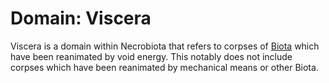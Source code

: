 # Domain: Viscera

<meta property="og:description" content="Viscera is a domain within Necrobiota that refers to corpses of Biota which have been reanimated by void energy.">

Viscera is a domain within Necrobiota that refers to corpses of [Biota](../../biota/introduction.md) which have been reanimated by void energy. This notably does not include corpses which have been reanimated by mechanical means or other Biota.